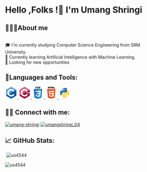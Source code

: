 # Hello ,Folks !👋 I'm Umang Shringi

<h2> 👨🏻‍💻About me </h2><br>
🎓 I'm currently studying Computer Science Engineering from SRM University. <br>
🌱 Currently learning Artificial Intelligence with Machine Learning. <br>
🔭 Looking for new opportunities 


## 🔧Languages and Tools:
<p align="left"> <a href="https://www.cprogramming.com/" target="_blank" rel="noreferrer"> <img src="https://raw.githubusercontent.com/devicons/devicon/master/icons/c/c-original.svg" alt="c" width="40" height="40"/> </a> <a href="https://www.w3schools.com/cpp/" target="_blank" rel="noreferrer"> <img src="https://raw.githubusercontent.com/devicons/devicon/master/icons/cplusplus/cplusplus-original.svg" alt="cplusplus" width="40" height="40"/> </a> <a href="https://www.w3schools.com/css/" target="_blank" rel="noreferrer"> <img src="https://raw.githubusercontent.com/devicons/devicon/master/icons/css3/css3-original-wordmark.svg" alt="css3" width="40" height="40"/> </a> <a href="https://www.w3.org/html/" target="_blank" rel="noreferrer"> <img src="https://raw.githubusercontent.com/devicons/devicon/master/icons/html5/html5-original-wordmark.svg" alt="html5" width="40" height="40"/> </a> <a href="https://www.python.org" target="_blank" rel="noreferrer"> <img src="https://raw.githubusercontent.com/devicons/devicon/master/icons/python/python-original.svg" alt="python" width="40" height="40"/> </a> </p>

## 🤝🏻 Connect with me:
<p align="left">
<a href="https://linkedin.com/in/umang-shringi" target="blank"><img align="center" src="https://raw.githubusercontent.com/rahuldkjain/github-profile-readme-generator/master/src/images/icons/Social/linked-in-alt.svg" alt="umang-shringi" height="30" width="40" /></a>
<a href="https://instagram.com/umangshringi_04" target="blank"><img align="center" src="https://raw.githubusercontent.com/rahuldkjain/github-profile-readme-generator/master/src/images/icons/Social/instagram.svg" alt="umangshringi_04" height="30" width="40" /></a>
</p>

## 📈 GitHub Stats:
<p>&nbsp;<img align="center" src="https://github-readme-stats.vercel.app/api?username=us4544&theme=synthwave&border_radius=20&show_icons=true&locale=en" alt="us4544" /></p>
<p> <img align= "center" src="https://github-readme-stats.vercel.app/api/top-langs/?username=us4544&theme=synthwave&border_radius=20" alt="us4544" /></p>
